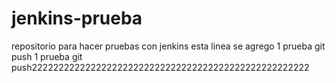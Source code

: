 # jenkins-prueba
repositorio para hacer pruebas con jenkins
esta linea se agrego 1
prueba git push
1
prueba git push2222222222222222222222222222222222222222222222222222
